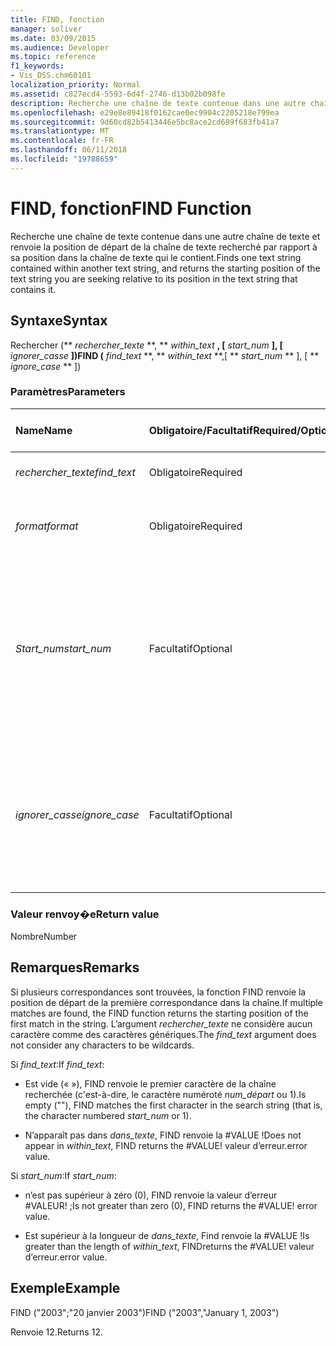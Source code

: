 ```yaml
---
title: FIND, fonction
manager: soliver
ms.date: 03/09/2015
ms.audience: Developer
ms.topic: reference
f1_keywords:
- Vis_DSS.chm60101
localization_priority: Normal
ms.assetid: c827ecd4-5593-6d4f-2746-d13b02b098fe
description: Recherche une chaîne de texte contenue dans une autre chaîne de texte et renvoie la position de départ de la chaîne de texte recherché par rapport à sa position dans la chaîne de texte qui le contient.
ms.openlocfilehash: e29e8e89418f0162cae0ec9904c2205218e799ea
ms.sourcegitcommit: 9d60cd82b5413446e5bc8ace2cd689f683fb41a7
ms.translationtype: MT
ms.contentlocale: fr-FR
ms.lasthandoff: 06/11/2018
ms.locfileid: "19788659"
---
```

# <a name="find-function"></a><span data-ttu-id="5da60-103">FIND, fonction</span><span class="sxs-lookup"><span data-stu-id="5da60-103">FIND Function</span></span>

<span data-ttu-id="5da60-104">Recherche une chaîne de texte contenue dans une autre chaîne de texte et renvoie la position de départ de la chaîne de texte recherché par rapport à sa position dans la chaîne de texte qui le contient.</span><span class="sxs-lookup"><span data-stu-id="5da60-104">Finds one text string contained within another text string, and returns the starting position of the text string you are seeking relative to its position in the text string that contains it.</span></span>
  
## <a name="syntax"></a><span data-ttu-id="5da60-105">Syntaxe</span><span class="sxs-lookup"><span data-stu-id="5da60-105">Syntax</span></span>

<span data-ttu-id="5da60-106">Rechercher (** *rechercher_texte* **, ** *within_text* **, [** *start_num* **], [** *ignorer_casse* **])</span><span class="sxs-lookup"><span data-stu-id="5da60-106">FIND (** *find_text* **, ** *within_text* **,[ ** *start_num* ** ], [ ** *ignore_case* ** ])</span></span> 
  
### <a name="parameters"></a><span data-ttu-id="5da60-107">Paramètres</span><span class="sxs-lookup"><span data-stu-id="5da60-107">Parameters</span></span>

|<span data-ttu-id="5da60-108">**Name**</span><span class="sxs-lookup"><span data-stu-id="5da60-108">**Name**</span></span>|<span data-ttu-id="5da60-109">**Obligatoire/Facultatif**</span><span class="sxs-lookup"><span data-stu-id="5da60-109">**Required/Optional**</span></span>|<span data-ttu-id="5da60-110">**Type de données**</span><span class="sxs-lookup"><span data-stu-id="5da60-110">**Data Type**</span></span>|<span data-ttu-id="5da60-111">**Description**</span><span class="sxs-lookup"><span data-stu-id="5da60-111">**Description**</span></span>|
|:-----|:-----|:-----|:-----|
| <span data-ttu-id="5da60-112">_rechercher_texte_</span><span class="sxs-lookup"><span data-stu-id="5da60-112">_find_text_</span></span> <br/> |<span data-ttu-id="5da60-113">Obligatoire</span><span class="sxs-lookup"><span data-stu-id="5da60-113">Required</span></span>  <br/> |<span data-ttu-id="5da60-114">**Chaîne**</span><span class="sxs-lookup"><span data-stu-id="5da60-114">**String**</span></span> <br/> |<span data-ttu-id="5da60-115">Chaîne de texte à rechercher.</span><span class="sxs-lookup"><span data-stu-id="5da60-115">The text string you want to find.</span></span>  <br/> |
| <span data-ttu-id="5da60-116">_format_</span><span class="sxs-lookup"><span data-stu-id="5da60-116">_format_</span></span> <br/> |<span data-ttu-id="5da60-117">Obligatoire</span><span class="sxs-lookup"><span data-stu-id="5da60-117">Required</span></span>  <br/> |<span data-ttu-id="5da60-118">**Chaîne**</span><span class="sxs-lookup"><span data-stu-id="5da60-118">**String**</span></span> <br/> |<span data-ttu-id="5da60-119">Chaîne de texte qui contient le texte à rechercher.</span><span class="sxs-lookup"><span data-stu-id="5da60-119">The text string that contains the text you want to find.</span></span>  <br/> |
| <span data-ttu-id="5da60-120">_Start_num_</span><span class="sxs-lookup"><span data-stu-id="5da60-120">_start_num_</span></span> <br/> |<span data-ttu-id="5da60-121">Facultatif</span><span class="sxs-lookup"><span data-stu-id="5da60-121">Optional</span></span>  <br/> |<span data-ttu-id="5da60-122">**Number**</span><span class="sxs-lookup"><span data-stu-id="5da60-122">**Number**</span></span> <br/> |<span data-ttu-id="5da60-123">Le caractère à partir duquel commencer la recherche.</span><span class="sxs-lookup"><span data-stu-id="5da60-123">The character at which to start the search.</span></span> <span data-ttu-id="5da60-124">Le premier caractère de _dans_texte_ est 1.</span><span class="sxs-lookup"><span data-stu-id="5da60-124">The first character in  _within_text_ is 1.</span></span> <span data-ttu-id="5da60-125">Si _start_num_ est manquant, il est supposé pour être 1.</span><span class="sxs-lookup"><span data-stu-id="5da60-125">If  _start_num_ is missing, it is assumed to be 1.</span></span>  <br/> |
| <span data-ttu-id="5da60-126">_ignorer_casse_</span><span class="sxs-lookup"><span data-stu-id="5da60-126">_ignore_case_</span></span> <br/> |<span data-ttu-id="5da60-127">Facultatif</span><span class="sxs-lookup"><span data-stu-id="5da60-127">Optional</span></span>  <br/> |<span data-ttu-id="5da60-128">**Boolean**</span><span class="sxs-lookup"><span data-stu-id="5da60-128">**Boolean**</span></span> <br/> |<span data-ttu-id="5da60-p102">Par défaut, la fonction FIND respecte la casse. Si vous souhaitez qu’elle ignore la casse, attribuez à cet argument la valeur TRUE.</span><span class="sxs-lookup"><span data-stu-id="5da60-p102">By default, the FIND function is case-sensitive. If you want the FIND function to ignore case, set this argument to TRUE.</span></span>  <br/> |
   
### <a name="return-value"></a><span data-ttu-id="5da60-131">Valeur renvoy�e</span><span class="sxs-lookup"><span data-stu-id="5da60-131">Return value</span></span>

<span data-ttu-id="5da60-132">Nombre</span><span class="sxs-lookup"><span data-stu-id="5da60-132">Number</span></span>
  
## <a name="remarks"></a><span data-ttu-id="5da60-133">Remarques</span><span class="sxs-lookup"><span data-stu-id="5da60-133">Remarks</span></span>

<span data-ttu-id="5da60-134">Si plusieurs correspondances sont trouvées, la fonction FIND renvoie la position de départ de la première correspondance dans la chaîne.</span><span class="sxs-lookup"><span data-stu-id="5da60-134">If multiple matches are found, the FIND function returns the starting position of the first match in the string.</span></span> <span data-ttu-id="5da60-135">L’argument _rechercher_texte_ ne considère aucun caractère comme des caractères génériques.</span><span class="sxs-lookup"><span data-stu-id="5da60-135">The  _find_text_ argument does not consider any characters to be wildcards.</span></span> 
  
<span data-ttu-id="5da60-136">Si _find_text_:</span><span class="sxs-lookup"><span data-stu-id="5da60-136">If  _find_text_:</span></span>
  
-  <span data-ttu-id="5da60-137">Est vide (« »), FIND renvoie le premier caractère de la chaîne recherchée (c'est-à-dire, le caractère numéroté _num_départ_ ou 1).</span><span class="sxs-lookup"><span data-stu-id="5da60-137">Is empty (""), FIND matches the first character in the search string (that is, the character numbered  _start_num_ or 1).</span></span> 
    
- <span data-ttu-id="5da60-138">N’apparaît pas dans _dans_texte_, FIND renvoie la #VALUE !</span><span class="sxs-lookup"><span data-stu-id="5da60-138">Does not appear in  _within_text_, FIND returns the #VALUE!</span></span> <span data-ttu-id="5da60-139">valeur d’erreur.</span><span class="sxs-lookup"><span data-stu-id="5da60-139">error value.</span></span> 
    
<span data-ttu-id="5da60-140">Si _start_num_:</span><span class="sxs-lookup"><span data-stu-id="5da60-140">If  _start_num_:</span></span>
  
- <span data-ttu-id="5da60-p105">n’est pas supérieur à zéro (0), FIND renvoie la valeur d’erreur #VALEUR! ;</span><span class="sxs-lookup"><span data-stu-id="5da60-p105">Is not greater than zero (0), FIND returns the #VALUE! error value.</span></span> 
    
- <span data-ttu-id="5da60-143">Est supérieur à la longueur de _dans_texte_, Find renvoie la #VALUE !</span><span class="sxs-lookup"><span data-stu-id="5da60-143">Is greater than the length of  _within_text_, FINDreturns the #VALUE!</span></span> <span data-ttu-id="5da60-144">valeur d’erreur.</span><span class="sxs-lookup"><span data-stu-id="5da60-144">error value.</span></span> 
    
## <a name="example"></a><span data-ttu-id="5da60-145">Exemple</span><span class="sxs-lookup"><span data-stu-id="5da60-145">Example</span></span>

<span data-ttu-id="5da60-146">FIND ("2003";"20 janvier 2003")</span><span class="sxs-lookup"><span data-stu-id="5da60-146">FIND ("2003","January 1, 2003")</span></span> 
  
<span data-ttu-id="5da60-147">Renvoie 12.</span><span class="sxs-lookup"><span data-stu-id="5da60-147">Returns 12.</span></span> 
  

